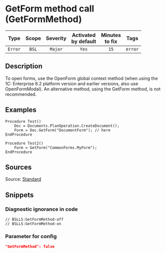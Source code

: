 # GetForm method call (GetFormMethod)

|  Type   | Scope | Severity |    Activated<br>by default    |    Minutes<br>to fix    |  Tags   |
|:-------:|:-----:|:--------:|:-----------------------------:|:-----------------------:|:-------:|
| `Error` | `BSL` | `Major`  |             `Yes`             |          `15`           | `error` |

<!-- Блоки выше заполняются автоматически, не трогать -->
## Description
<!-- Описание диагностики заполняется вручную. Необходимо понятным языком описать смысл и схему работу -->
To open forms, use the OpenForm global context method (when using the 1C: Enterprise 8.2 platform version and earlier versions, also use OpenFormModal). An alternative method, using the GetForm method, is not recommended.
## Examples
<!-- В данном разделе приводятся примеры, на которые диагностика срабатывает, а также можно привести пример, как можно исправить ситуацию -->
```bsl
Procedure Test()
    Doc = Documents.PlanOperation.CreateDocument();
    Form = Doc.GetForm("DocumentForm"); // here
EndProcedure
```
```bsl
Procedure Test2()
    Form = GetForm("CommonForms.MyForm");
EndProcedure
```

## Sources
<!-- Необходимо указывать ссылки на все источники, из которых почерпнута информация для создания диагностики -->

Source: [Standard](https://its.1c.ru/db/v8std/content/404/hdoc)

## Snippets

<!-- Блоки ниже заполняются автоматически, не трогать -->
### Diagnostic ignorance in code

```bsl
// BSLLS:GetFormMethod-off
// BSLLS:GetFormMethod-on
```

### Parameter for config

```json
"GetFormMethod": false
```
